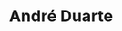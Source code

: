 ---
title : "André Duarte"
# full screen navigation
first_name : "Luis André"
last_name : "Pereira Duarte"
#bg_image : "images/backgrounds/full-nav-bg.jpg"
# animated text loop
occupations:
- "Software Developer"
- "Web Developer"
- "Game Developer"
- "VR Developer"
- "Unity Developer"
- "WebGL Developer"

# slider background image loop
#slider_images:
#- "images/slider/slider-1.jpg"
#- "images/slider/slider-2.jpg"
#- "images/slider/slider-3.jpg"

# button
button:
  enable : false
  label : "GET IN TOUCH"
  link : "#contact"


# custom style
custom_class: "" 
custom_attributes: "" 
custom_css: ""

---
